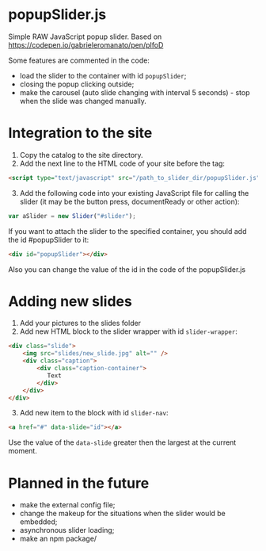 # popupSlider.js
Simple RAW JavaScript popup slider. Based on https://codepen.io/gabrieleromanato/pen/pIfoD

Some features are commented in the code:

- load the slider to the container with id `popupSlider`;
- closing the popup clicking outside;
- make the carousel (auto slide changing with interval 5 seconds) - stop when the slide was changed manually.

# Integration to the site
1. Copy the catalog to the site directory.
2. Add the next line to the HTML code of your site before the </body> tag:

```html
<script type="text/javascript" src="/path_to_slider_dir/popupSlider.js"></script>
```
3. Add the following code into your existing JavaScript file for calling the slider (it may be the button press, documentReady or other action):

```javascript
var aSlider = new Slider("#slider");
```

If you want to attach the slider to the specified container, you should add the id #popupSlider to it:

```html
<div id="popupSlider"></div>
```

Also you can change the value of the id in the code of the popupSlider.js

# Adding new slides
1. Add your pictures to the slides folder
2. Add new HTML block to the slider wrapper with id `slider-wrapper`:

```html
<div class="slide">
    <img src="slides/new_slide.jpg" alt="" />
    <div class="caption">
        <div class="caption-container">
           Text
        </div>
    </div>
</div>
```

3. Add new item to the block with id `slider-nav`:

```html
<a href="#" data-slide="id"></a>
```
Use the value of the `data-slide` greater then the largest at the current moment.

# Planned in the future
- make the external config file;
- change the makeup for the situations when the slider would be embedded;
- asynchronous slider loading;
- make an npm package/
